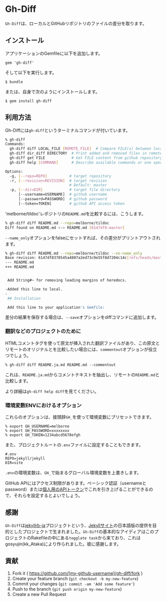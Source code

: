# Gh-Diff

<!--original
# Gh-Diff
-->

`Gh-Diff`は、ローカルとGitHubリポジトリのファイルの差分を取ります。

<!--original
Take diffs between local and a github repository files.
-->

## インストール

<!--original
## Installation
-->

アプリケーションのGemfileに以下を追加します。

<!--original
Add this line to your application's Gemfile:
-->

    gem 'gh-diff'


<!--original
    gem 'gh-diff'

-->

そして以下を実行します。

<!--original
And then execute:
-->

    $ bundle


<!--original
    $ bundle

-->

または、自身で次のようにインストールします。

<!--original
Or install it yourself as:
-->

    $ gem install gh-diff


<!--original
    $ gem install gh-diff

-->

## 利用方法

<!--original
## Usage
-->

Gh-Diffには`gh-diff`というターミナルコマンドが付いています。

<!--original
Gh-Diff have `gh-diff` terminal command.
-->

```bash
% gh-diff
Commands:
  gh-diff diff LOCAL_FILE [REMOTE_FILE]  # Compare FILE(s) between local and remote repository. LOCAL_FILE can be DIRECTORY.
  gh-diff dir_diff DIRECTORY  # Print added and removed files in remote repository
  gh-diff get FILE            # Get FILE content from github repository
  gh-diff help [COMMAND]      # Describe available commands or one specific command

Options:
  -g, [--repo=REPO]          # target repository
  -r, [--revision=REVISION]  # target revision
                             # Default: master
  -p, [--dir=DIR]            # target file directory
      [--username=USERNAME]  # github username
      [--password=PASSWORD]  # github password
      [--token=TOKEN]        # github API access token
```

<!--original
```bash
% gh-diff
Commands:
  gh-diff diff LOCAL\_FILE [REMOTE\_FILE]  # Compare FILE(s) between local and remote repository. LOCAL_FILE can be DIRECTORY.
  gh-diff dir_diff DIRECTORY  # Print added and removed files in remote repository
  gh-diff get FILE            # Get FILE content from github repository
  gh-diff help [COMMAND]      # Describe available commands or one specific command

Options:
  -g, [--repo=REPO]          # target repository
  -r, [--revision=REVISION]  # target revision
                             # Default: master
  -p, [--dir=DIR]            # target file directory
      [--username=USERNAME]  # github username
      [--password=PASSWORD]  # github password
      [--token=TOKEN]        # github API access token
```
-->

'melborne/tildoc'レポジトリの`README.md`を比較するには、こうします。

<!--original
To take diff of `README.md` for 'melborne/tildoc' repo, do this;
-->

```bash
% gh-diff diff README.md --repo=melborne/tildoc
Diff found on README.md <-> README.md [6147df8:master]
```

<!--original
```bash
% gh-diff diff README.md --repo=melborne/tildoc
Diff found on README.md <-> README.md [6147df8:master]
```
-->

`--name_only`オプションをfalseにセットすれば、その差分がプリントアウトされます。

<!--original
By setting `--name_only` option false, the diff will be print out.
-->

```bash
% gh-diff diff README.md --repo=melborne/tildoc --no-name_only
Base revision: 6147df8378545a4807a2ed73c9e55f8d7204c14c[refs/heads/master]
--- README.md
+++ README.md


 Add String#~ for removing leading margins of heredocs.

-Added this line to local.
-
 ## Installation

 Add this line to your application's Gemfile:
```

<!--original
```bash
% gh-diff diff README.md --repo=melborne/tildoc --no-name_only
Base revision: 6147df8378545a4807a2ed73c9e55f8d7204c14c[refs/heads/master]
--- README.md
+++ README.md


 Add String#~ for removing leading margins of heredocs.

-Added this line to local.
-
 ## Installation

 Add this line to your application's Gemfile:
```
-->

差分の結果を保存する場合は、`--save`オプションをdiffコマンドに追加します。

<!--original
To save the result of diff, put `--save` option to diff command.
-->

### 翻訳などのプロジェクトのために

<!--original
### For Translation-like project
-->

HTMLコメントタグを使って原文が挿入された翻訳ファイルがあり、この原文とリモートのオリジナルとを比較したい場合には、`commentout`オプションが役立つでしょう。

<!--original
If you have translated files in which original text inserted with
html comment tags, and want to compare the original with the remote,
`commentout` option helps you.
-->

    % gh-diff diff README.ja.md README.md --commentout


<!--original
    % gh-diff diff README.ja.md README.md --commentout

-->

これは、`README.ja.md`からコメントテキストを抽出し、リモートの`README.md`と比較します。

<!--original
This extract commented text in `README.ja.md`, then compare it with remote `README.md`.
-->

より詳細は`gh-diff help diff`を見てください。

<!--original
See `gh-diff help diff` for more info.
-->

### 環境変数ENVにおけるオプション

<!--original
### Options in ENV
-->

これらのオプションは、接頭辞`GH_`を使って環境変数にプリセットできます。

<!--original
These options can be preset as ENV variables with prefix `GH_`
-->

    % export GH_USERNAME=melborne
    % export GH_PASSWORD=xxxxxxxx
    % export GH_TOKEN=1234abcd5678efgh


<!--original
    % export GH_USERNAME=melborne
    % export GH_PASSWORD=xxxxxxxx
    % export GH_TOKEN=1234abcd5678efgh

-->

また、プロジェクトルートの`.env`ファイルに設定することもできます。

<!--original
Also, you can set them in `.env` file in the root of your project.
-->

    #.env
    REPO=jekyll/jekyll
    DIR=site


<!--original
    #.env
    REPO=jekyll/jekyll
    DIR=site

-->

`.env`の環境変数は、`GH_`で始まるグローバル環境変数を上書きします。

<!--original
ENVs in `.env` overwrite global ENVs with prefix `GH_`.
-->

GitHub APIにはアクセス制限があります。ベーシック認証（usernameとpassword）または[個人用のAPIトークン](https://github.com/blog/1509-personal-api-tokens "Personal API tokens")でこれを引き上げることができるので、それらを設定するとよいでしょう。

<!--original
There is rate limit for accessing GitHub API. While you can make it
up with Basic Authentication(username and password) or [Personal API tokens](https://github.com/blog/1509-personal-api-tokens "Personal API tokens"), 
setting them are preferable.
-->

## 感謝

<!--original
## Thank you
-->

`Gh-Diff`は[jekyllrb-ja](https://github.com/jekyllrb-ja/jekyllrb-ja.github.io)プロジェクトという、[Jekyllサイト](http://jekyllrb.com/)の日本語版の提供を目的としたプロジェクトで生まれました。`Gh-Diff`の基本的なアイディアはこのプロジェクトのRakefileの中にある`togglate task`から来ており、これはgosyujin(kk_Ataka)により作られました。彼に感謝します。

<!--original
`Gh-Diff` is born through [jekyllrb-ja](https://github.com/jekyllrb-ja/jekyllrb-ja.github.io) project,
whose aim is to provide a [Jekyll site](http://jekyllrb.com/) in Japanese.
The basic idea of `Gh-Diff` is from `togglate task in Rakefile` of the project
which is created by gosyujin(kk_Ataka). I want to thank him.
-->

## 貢献

<!--original
## Contributing
-->

1. Fork it ( https://github.com/[my-github-username]/gh-diff/fork )
2. Create your feature branch (`git checkout -b my-new-feature`)
3. Commit your changes (`git commit -am 'Add some feature'`)
4. Push to the branch (`git push origin my-new-feature`)
5. Create a new Pull Request

<!--original
1. Fork it ( https://github.com/[my-github-username]/gh-diff/fork )
2. Create your feature branch (`git checkout -b my-new-feature`)
3. Commit your changes (`git commit -am 'Add some feature'`)
4. Push to the branch (`git push origin my-new-feature`)
5. Create a new Pull Request
-->
